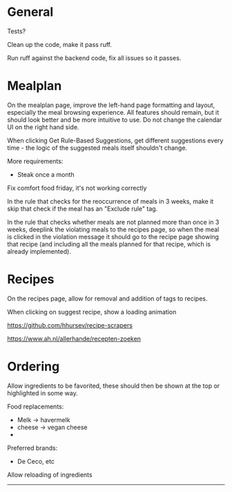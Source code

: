 # General
Tests?

Clean up the code, make it pass ruff.

Run ruff against the backend code, fix all issues so it passes.

# Mealplan

On the mealplan page, improve the left-hand page formatting and layout, especially the meal browsing experience. All features should remain, but it should look better and be more intuitive to use. Do not change the calendar UI on the right hand side.

When clicking Get Rule-Based Suggestions, get different suggestions every time - the logic of the suggested meals itself shouldn't change.

More requirements:
- Steak once a month

Fix comfort food friday, it's not working correctly


In the rule that checks for the reoccurrence of meals in 3 weeks, make it skip that check if the meal has an "Exclude rule" tag.

In the rule that checks whether meals are not planned more than once in 3 weeks, deeplink the violating meals to the recipes page, so when the meal is clicked in the violation message it should go to the recipe page showing that recipe (and including all the meals planned for that recipe, which is already implemented).

# Recipes

On the recipes page, allow for removal and addition of tags to recipes.

When clicking on suggest recipe, show a loading animation

https://github.com/hhursev/recipe-scrapers

https://www.ah.nl/allerhande/recepten-zoeken


# Ordering

Allow ingredients to be favorited, these should then be shown at the top or highlighted in some way.

Food replacements:
- Melk -> havermelk
- cheese -> vegan cheese
- 

Preferred brands:
- De Ceco, etc

Allow reloading of ingredients


-------
